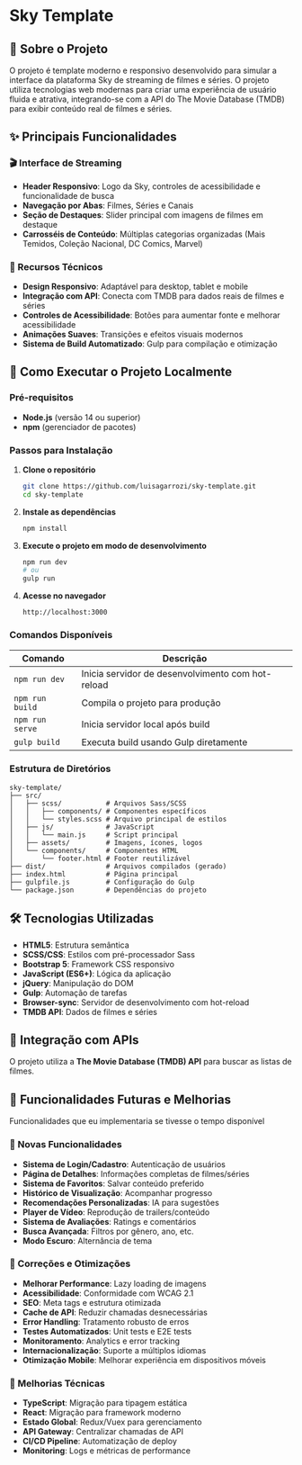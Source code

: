 # Sky Template

## 📖 Sobre o Projeto

O projeto é template moderno e responsivo desenvolvido para simular a interface da plataforma Sky de streaming de filmes e séries. O projeto utiliza tecnologias web modernas para criar uma experiência de usuário fluida e atrativa, integrando-se com a API do The Movie Database (TMDB) para exibir conteúdo real de filmes e séries.

## ✨ Principais Funcionalidades

### 🎬 Interface de Streaming
- **Header Responsivo**: Logo da Sky, controles de acessibilidade e funcionalidade de busca
- **Navegação por Abas**: Filmes, Séries e Canais
- **Seção de Destaques**: Slider principal com imagens de filmes em destaque
- **Carrosséis de Conteúdo**: Múltiplas categorias organizadas (Mais Temidos, Coleção Nacional, DC Comics, Marvel)

### 🔧 Recursos Técnicos
- **Design Responsivo**: Adaptável para desktop, tablet e mobile
- **Integração com API**: Conecta com TMDB para dados reais de filmes e séries
- **Controles de Acessibilidade**: Botões para aumentar fonte e melhorar acessibilidade
- **Animações Suaves**: Transições e efeitos visuais modernos
- **Sistema de Build Automatizado**: Gulp para compilação e otimização

## 🚀 Como Executar o Projeto Localmente

### Pré-requisitos
- **Node.js** (versão 14 ou superior)
- **npm** (gerenciador de pacotes)

### Passos para Instalação

1. **Clone o repositório**
   ```bash
   git clone https://github.com/luisagarrozi/sky-template.git
   cd sky-template
   ```

2. **Instale as dependências**
   ```bash
   npm install
   ```

3. **Execute o projeto em modo de desenvolvimento**
   ```bash
   npm run dev
   # ou
   gulp run
   ```

4. **Acesse no navegador**
   ```
   http://localhost:3000
   ```

### Comandos Disponíveis

| Comando | Descrição |
|---------|-----------|
| `npm run dev` | Inicia servidor de desenvolvimento com hot-reload |
| `npm run build` | Compila o projeto para produção |
| `npm run serve` | Inicia servidor local após build |
| `gulp build` | Executa build usando Gulp diretamente |

### Estrutura de Diretórios

```
sky-template/
├── src/
│   ├── scss/           # Arquivos Sass/SCSS
│   │   ├── components/ # Componentes específicos
│   │   └── styles.scss # Arquivo principal de estilos
│   ├── js/             # JavaScript
│   │   └── main.js     # Script principal
│   ├── assets/         # Imagens, ícones, logos
│   └── components/     # Componentes HTML
│       └── footer.html # Footer reutilizável
├── dist/               # Arquivos compilados (gerado)
├── index.html          # Página principal
├── gulpfile.js         # Configuração do Gulp
└── package.json        # Dependências do projeto
```

## 🛠️ Tecnologias Utilizadas

- **HTML5**: Estrutura semântica
- **SCSS/CSS**: Estilos com pré-processador Sass
- **Bootstrap 5**: Framework CSS responsivo
- **JavaScript (ES6+)**: Lógica da aplicação
- **jQuery**: Manipulação do DOM
- **Gulp**: Automação de tarefas
- **Browser-sync**: Servidor de desenvolvimento com hot-reload
- **TMDB API**: Dados de filmes e séries

## 🔄 Integração com APIs

O projeto utiliza a **The Movie Database (TMDB) API** para buscar as listas de filmes.

## 🎯 Funcionalidades Futuras e Melhorias

Funcionalidades que eu implementaria se tivesse o tempo disponível

### 🚀 Novas Funcionalidades
- **Sistema de Login/Cadastro**: Autenticação de usuários
- **Página de Detalhes**: Informações completas de filmes/séries
- **Sistema de Favoritos**: Salvar conteúdo preferido
- **Histórico de Visualização**: Acompanhar progresso
- **Recomendações Personalizadas**: IA para sugestões
- **Player de Vídeo**: Reprodução de trailers/conteúdo
- **Sistema de Avaliações**: Ratings e comentários
- **Busca Avançada**: Filtros por gênero, ano, etc.
- **Modo Escuro**: Alternância de tema

### 🐛 Correções e Otimizações
- **Melhorar Performance**: Lazy loading de imagens
- **Acessibilidade**: Conformidade com WCAG 2.1
- **SEO**: Meta tags e estrutura otimizada
- **Cache de API**: Reduzir chamadas desnecessárias
- **Error Handling**: Tratamento robusto de erros
- **Testes Automatizados**: Unit tests e E2E tests
- **Monitoramento**: Analytics e error tracking
- **Internacionalização**: Suporte a múltiplos idiomas
- **Otimização Mobile**: Melhorar experiência em dispositivos móveis

### 🔧 Melhorias Técnicas
- **TypeScript**: Migração para tipagem estática
- **React**: Migração para framework moderno
- **Estado Global**: Redux/Vuex para gerenciamento
- **API Gateway**: Centralizar chamadas de API
- **CI/CD Pipeline**: Automatização de deploy
- **Monitoring**: Logs e métricas de performance